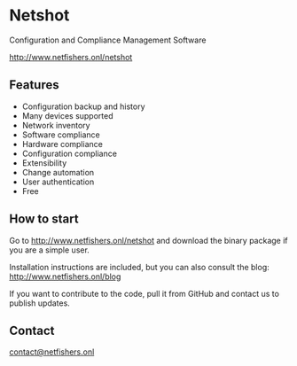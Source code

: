 # Netshot
Configuration and Compliance Management Software

http://www.netfishers.onl/netshot

## Features

* Configuration backup and history
* Many devices supported
* Network inventory
* Software compliance
* Hardware compliance
* Configuration compliance
* Extensibility
* Change automation
* User authentication
* Free

## How to start

Go to http://www.netfishers.onl/netshot and download the binary package if you are a simple user.

Installation instructions are included, but you can also consult the blog: http://www.netfishers.onl/blog

If you want to contribute to the code, pull it from GitHub and contact us to publish updates.

## Contact

contact@netfishers.onl
